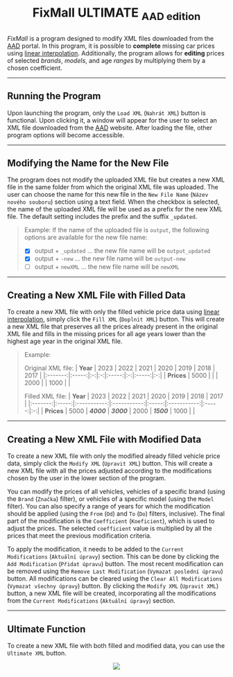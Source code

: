 # <p style="text-align: center;">FixMall ULTIMATE <sub>AAD edition</sub><p>

_FixMall_ is a program designed to modify XML files downloaded from the [AAD](https://www.aad.sk/) portal. In this program, it is possible to __complete__ missing car prices using [linear interpolation](https://en.wikipedia.org/wiki/Linear_interpolation). Additionally, the program allows for __editing__ prices of selected _brands_, _models_, and age _ranges_ by multiplying them by a chosen coefficient.

---

## Running the Program

Upon launching the program, only the `Load XML` (`Nahrát XML`) button is functional. Upon clicking it, a window will appear for the user to select an XML file downloaded from the [AAD](https://www.aad.sk/) website. After loading the file, other program options will become accessible.


---

## Modifying the Name for the New File

The program does not modify the uploaded XML file but creates a new XML file in the same folder from which the original XML file was uploaded. The user can choose the name for this new file in the `New File Name` (`Název nového souboru`) section using a text field. When the checkbox is selected, the name of the uploaded XML file will be used as a prefix for the new XML file. The default setting includes the prefix and the suffix `_updated`.

> Example: If the name of the uploaded file is `output`, the following options are available for the new file name:
> - [x] output + `_updated` ... the new file name will be `output_updated`
> - [x] output + `-new` ... the new file name will be `output-new`
> - [ ] output + `newXML` ... the new file name will be `newXML`

---

## Creating a New XML File with Filled Data

To create a new XML file with only the filled vehicle price data using [linear interpolation](https://en.wikipedia.org/wiki/Linear_interpolation), simply click the `Fill XML` (`Doplnit XML`) button. This will create a new XML file that preserves all the prices already present in the original XML file and fills in the missing prices for all age years lower than the highest age year in the original XML file.

> Example:
>
> Original XML file:
> | **Year** |   2023   | 2022 | 2021 |   2020   | 2019 |   2018   | 2017 |
> |:-------:|:-----:|:-:|:-:|:-----:|:-:|:-----:|:-:|
> | **Prices** | 5000 |   |   | 2000 |   | 1000 |   |
>
> Filled XML file:
> | **Year** |   2023   | 2022 | 2021 |   2020   | 2019 |   2018   | 2017 |
> |:-------:|:-----:|:-----------:|:-----------:|:-----:|:-----------:|:-----:|:-:|
> | **Prices** | 5000 | **_4000_** | **_3000_** | 2000 | **_1500_** | 1000 |   |

---


## Creating a New XML File with Modified Data

To create a new XML file with only the modified already filled vehicle price data, simply click the `Modify XML` (`Upravit XML`) button. This will create a new XML file with all the prices adjusted according to the modifications chosen by the user in the lower section of the program.

You can modify the prices of all vehicles, vehicles of a specific brand (using the `Brand` (`Značka`) filter), or vehicles of a specific model (using the `Model` filter). You can also specify a range of years for which the modification should be applied (using the `From` (`Od`) and `To` (`Do`) filters, inclusive). The final part of the modification is the `Coefficient` (`Koeficient`), which is used to adjust the prices. The selected `coefficient` value is multiplied by all the prices that meet the previous modification criteria.

To apply the modification, it needs to be added to the `Current Modifications` (`Aktuální úpravy`) section. This can be done by clicking the `Add Modification` (`Přidat úpravu`) button. The most recent modification can be removed using the `Remove Last Modification` (`Vymazat poslední úpravu`) button. All modifications can be cleared using the `Clear All Modifications` (`Vymazat všechny úpravy`) button. By clicking the `Modify XML` (`Upravit XML`) button, a new XML file will be created, incorporating all the modifications from the `Current Modifications` (`Aktuální úpravy`) section.

---

## Ultimate Function

To create a new XML file with both filled and modified data, you can use the `Ultimate XML` button.


<p align="center">
  <img src="https://raw.githubusercontent.com/adamriha97/fixmall/main/icon_fixmall.ico" />
</p>